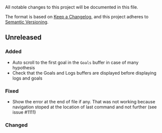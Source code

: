 All notable changes to this project will be documented in this file.

The format is based on [Keep a Changelog](https://keepachangelog.com/),
and this project adheres to [Semantic Versioning](https://semver.org/).

## Unreleased

### Added
- Auto scroll to the first goal in the `Goals` buffer in case of many hypothesis
- Check that the Goals and Logs buffers are displayed before displaying logs and goals 

### Fixed
- Show the error at the end of file if any. That was not working because navigation stoped at the location of last command and not further (see issue #1111)


### Changed
